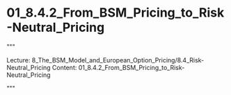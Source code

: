 # 01_8.4.2_From_BSM_Pricing_to_Risk-Neutral_Pricing

"""

Lecture: 8_The_BSM_Model_and_European_Option_Pricing/8.4_Risk-Neutral_Pricing
Content: 01_8.4.2_From_BSM_Pricing_to_Risk-Neutral_Pricing

"""

